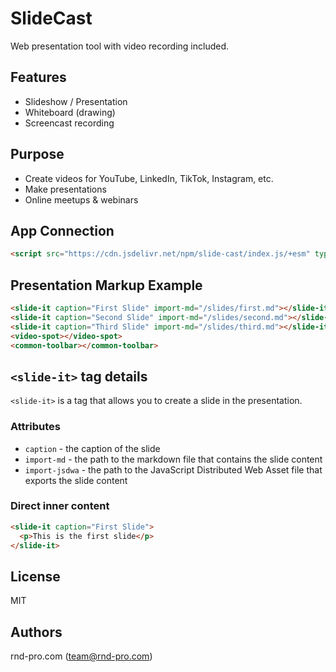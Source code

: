 # SlideCast

Web presentation tool with video recording included.

## Features

- Slideshow / Presentation
- Whiteboard (drawing)
- Screencast recording

## Purpose

- Create videos for YouTube, LinkedIn, TikTok, Instagram, etc.
- Make presentations
- Online meetups & webinars

## App Connection

```html
<script src="https://cdn.jsdelivr.net/npm/slide-cast/index.js/+esm" type="module"></script>
```

## Presentation Markup Example

```html
<slide-it caption="First Slide" import-md="/slides/first.md"></slide-it>
<slide-it caption="Second Slide" import-md="/slides/second.md"></slide-it>
<slide-it caption="Third Slide" import-md="/slides/third.md"></slide-it>
<video-spot></video-spot>
<common-toolbar></common-toolbar>
```

## `<slide-it>` tag details

`<slide-it>` is a tag that allows you to create a slide in the presentation.

### Attributes

- `caption` - the caption of the slide
- `import-md` - the path to the markdown file that contains the slide content
- `import-jsdwa` - the path to the JavaScript Distributed Web Asset file that exports the slide content

### Direct inner content

```html
<slide-it caption="First Slide">
  <p>This is the first slide</p>
</slide-it>
```

## License

MIT

## Authors

rnd-pro.com (team@rnd-pro.com)
